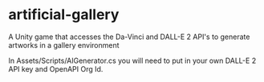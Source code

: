 # artificial-gallery
A Unity game that accesses the Da-Vinci and DALL-E 2 API's to generate artworks in a gallery environment

In Assets/Scripts/AIGenerator.cs you will need to put in your own DALL-E 2 API key and OpenAPI Org Id. 
